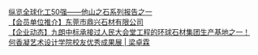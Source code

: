   
[纵览全球化工50强——他山之石系列报告之一](http://www.dianyue.me/archives/379/cdx17z3hele5puk2/)  
[【会员单位推介】东莞市鼎兴石材有限公司](http://www.dianyue.me/archives/334/hiw2hhx90d9vfsip/)  
[【企业动态】九朗中标承接过人民大会堂工程的环球石材集团生产基地之一！](http://www.dianyue.me/archives/260/p8d8n7ki4sn93umh/)  
[何香凝艺术设计学院校友优秀成果展 | 梁卓霖](http://www.dianyue.me/archives/948/wpjjsbsob7f9kd50/)